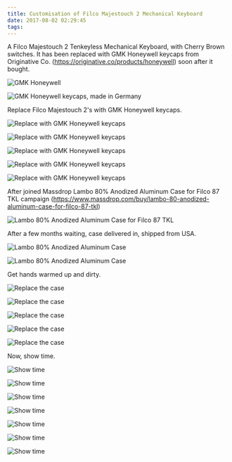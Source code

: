 ```yaml
---
title: Customisation of Filco Majestouch 2 Mechanical Keyboard
date: 2017-08-02 02:29:45
tags:
---
```


A Filco Majestouch 2 Tenkeyless Mechanical Keyboard, with Cherry Brown switches. It has been replaced with GMK Honeywell keycaps from Originative Co. (https://originative.co/products/honeywell) soon after it bought.

![GMK Honeywell](https://lh3.googleusercontent.com/TLRLHuGlG8vY58FzEMmn0IBcjTq0I5TGSioChxSS2GanH_-ijRytd-SNG4bafHzt-fLCTvPOnntQUUeb6tCWiXKpnlFC_e1yD42TepbV1O0VFoXC09I3gDp5ENi5MyoB3Thgu3b_ZKEZ8jp5-rJ4skmiFVBhYMsxdcccPpXHmhbUlOfXIx7BnbHH6LlNEoxenBkqwQM0ZgXvETYR2PVFAeQQ1E_UUG3mKbWKiv7oTVPaJ-IEpo_vb5Xt1T13Niud1Eb7RWHnF8FxtcP5dv4PSbCUMA7nCVcp6FSXVOzGcA9sixKfRzYQrNg-fER3qETry-Sr2QwSuu-VB6Msm6Dm0mupf-YgfOCNC_dYTCJMdcBErN9NXr1dXFR2ZCnYQvvWOiHo7wzHY6QWGBwv2bszTDeMn-PaJXXxfNx2IQnDAA6-mNreeyWYRNkKjHrqW_qwWkgtdf-c-vb9bUX-w3cknGuzoBdWrATlpnJ-V6YGj9pv1qGG0GPPvhwwsQRQjlrZF5zZ-B8BHpW1jQiH18UhvPxJrBgZcTMYV99AlfudAZRGY0PVvJhj-Gkjzg_1GSh8IUB6-6r2hA5T3NCJWSkLb1RaHOCrkEnGV__qiT30Exq6Xz-Zc9BeVnExmxCBXNmk3wJHNaBGo5AXLuEm0JGGVXSkvIeoEX266TcJhJsZ8DFwhVs=w1278-h865-no "GMK Honeywell")

![GMK Honeywell keycaps, made in Germany](https://lh3.googleusercontent.com/WTBYH9NGRxc3A7pauIvTcWly3sSdtoJgo2Sn67L3dL5o7_5R4E9_hGrlD0_JDF4dBwrR8rhGT8TYHOuN81C0920coFwfbn8HUl4R3VbNZoHX0fmaJaijWdy0W1cq3BWAsYXs2OmFjMwSmzO4wolXFyDD0wYyoahQoS_nsZzVrssk86iXtlpir75pBIEGKhR-OPAUTOOIj-iztnsAqQ_bIC9k9e1nrmAUqe_S9FhezafRIMuWUzmd1JdR2F8P6XdSc_zHeo1ApEovpo3fYOVCmlFzXsSkwiHIFWC89txhR6PJKUzPSag4XBCSq0JDmGk9T37Ma7SbQKMqo0kDlo6-Vc2JjQvWFhcu-prcFDCivRAhTBwQNUrfCntRmlDkZIQgPgdxUKbsrn3RrpYES-SIabbrciRmBt6XAqDAkT7fBp4LPA0nK0qxkEUbbEVG2H1GItc40nHaWNe1iGh0_uuXARiCW8Q4URlto1nTc6wSY50WUtzYZ3TUVJi3S0v8qhXHiau-ZfN5f8vimeFaV6hhmoyGVbydttIwMdgbpdyHchF8D8yLgroVP6gf1jMjIyF6tOF60Rn1MO-5mIJvsLL_Aj1lZIcfFOOltCpSzQez8TykV2gtQP7JyDfdxZCDO41PxDvUEPp_xY7yU9Qo6rvl3gEZEdGhBvs1UjM2sTJUED2dRQ4=w1278-h959-no "GMK Honeywell keycaps, made in Germany")

Replace Filco Majestouch 2's with GMK Honeywell keycaps.

![Replace with GMK Honeywell keycaps](https://lh3.googleusercontent.com/ydrRuFDMu5itcFJ6hS2D5MCkcGQIkd7tb1BTAEmHNc5Csf_iDfWf020hOqgkNU_KtQRVtbdwN1hwOfmYxK4lMN6PJsFUo51I_FU31Fghkx9BAf4Xa7c3MDGmhsIvO306Cm608q3ZIQvajEvLeWqsFCKnhzrOva86Mkx8Y-q-Rv9ZSibG0whukCDz4ONt1jegt6fBu-DkVjZLXq_yvRTnch1UzXJ97ErMhzlduXnVyVW4a1Q78SRAu2A6JB9QOlwKeZgzIwo-ARI4t8f7uJvkWuZK3K-E9jnYti6VjJSTpOKcvqfO4zXiz4gbTgo3wM3bq959-aBrElnUSNvohX3WYFMWa0DbqLMd-rST0tbgnN1DiVeW7u0w3efDuMu068xDi_OoEu3UPDPICzNkB-pDGFe2QC0Jr9NsLXiM5NLhbrfk02T_tQwnSIQLrnJFWLxULBM5cmQ5Fq6kkneSK0vy7Z_9lKyw4185382dLDGcRI48zk7up5ROzo70_AhBO_03xip6TFxovqUI7ict8bzIoN2fkBncMTzq-qsDFqI6yEp3zMM84qeiwc8RQz1ALuBGQeLJv2haK_tuQzHbFOtnh31WNw8XwoTeIlGKe1PI9763bZU8XxLy6Tw21lKJpk7kQ4Nm_kpl4sd-6jREFQ1qVc3oXRX0pU84zFKUumgPV-8at8M=w1278-h959-no "Replace with GMK Honeywell keycaps")

![Replace with GMK Honeywell keycaps](https://lh3.googleusercontent.com/lVgVLKocqpwtm00AdGfyNSTdHwVlRFOLHXuEhzPgGC8XCU915Pzk2MtwLSVWYKV_2y8fq2JMGl23YkulKGUPQZy6n4Q43BSciuO2tYkAhFJWDD6FCZndLhdQeljLvSxriP13xb7L2u21mVKy6qeBa0RSTXi6WnDJUgw_Y46Ga4uetXayKkckAogI7ZuOHnn-7wqPqRadunyqWpX_DT7Qnx1GVec3Mk9LrfpmuUqVMqw7UVUQttoWTc477rqz35JQXLG7vd7AzD5ITVA90oN9iz_GJP5M82SogEaAUDQTSMvYOysWE5Q4cvMDrYWE3o7Otub-vd0gqD0S-pdhftCsGvRpEJpPVmoCN87vlmxMQWtZuxG11HqEuk1AzHxrBX3AsiQdb-vUPBtD4mQffgxxglio7K011m4KbH0_kK5h33Va06sGvicIGHRzQ3dfIYAmbifZTbEeuYHW3soRCckUh37S7G0lhHXnAw_rioWWyKrquw0MGLSb7EzceRovICu3BMWkZuhOv4HEnm_a4f1c4cPpqUmz39D1Qh7ERDCVSL5scv79fFHc-U43bwGfCFRncIrULWBJI8Zz161R5eK1_tpuu307HfLssxW3tNh_0vSBnNS97ztjZ26HudCWWRFCvJKzZ0e7I8FZsgFiCL7c8IqYHpu0T3KkKyqBI7nvSjIX2H0=w1278-h959-no "Replace with GMK Honeywell keycaps")

![Replace with GMK Honeywell keycaps](https://lh3.googleusercontent.com/7cd7fcw7mmFr7T0ORi11JTsIWykO6HsaC_l0rm19wt3yCjnP9gZVPW-FFakyH6vqDLnyzV4ZT3cp4RY-uUaJNBJWTwD0cqLIqDKtDGd5Z9Ag-oEwJeGQg7nVhKFOzgv8KILpeG6FvDyIl5Ydw-7Jrq6FOpy39d3Fg-Pye1urDt6y0K_cWs4H-jyFx_evWo69uf3zdPHmwm1YEUonkTjcvALD9Rkec1T5Po6Xt2mLNaORDMYldGBPJ1fkz9k1Kg5be-kvyyyEXGWWHHU_jaP-z37T2RYomrJf0j75YQMXT5X-wSBGQ5feYcQJU76SoD0p7G-K12NjY9dUayUVcHF3LL0dY-xp2-Afc2j8LgfxsOL83KN9LUEBsPAWeU-MT0HZT4KP7rig9RctujcP538BaIQlQPI6J92lnfsgh14FqBGyC2IRf-K1hWvVAUzr-BUoNICgXGoyPgrJQqknRppzPIgX5o6J8nTg-8LUhNf4DOFVV-R2tcQye5TGqD8uf7oc1RMuene_KitK2F5c-nmAxDbcogy09eNxzstAhiSfOQTaYYhsg_WfZjWjmXqU4wXwC-hpsvoDWHBzgGPifdwOIhwDTvqI1owa0wAOd84rb_QzDco_kDZE3QYp-dYQJPt0r9FaRv3IfNutV5xojJhUgKeZKwjTbAYZXqqUptbrSovTWAc=w1278-h959-no "Replace with GMK Honeywell keycaps")

![Replace with GMK Honeywell keycaps](https://lh3.googleusercontent.com/NT2iSDzE2lLMTHxJW_8kfEPfziYgPKa8oeUWmjgD0cdlkease2qQYM37pdAVvCnTiLTX-anqt8VdaDhFZDUxStjRKZ2yO46DvQIFDMEAozwhnPwQthew2R2Pg3DqFzvOTi1FTYe_kXR4PbH5wzTM6tNMP4oNVzlHvjboP6FCVYBugE3wkRVOuKiphZoTkJP39EA8gLz2xsSszhRuz4sGaFKf8ae7yFWqZYzgqh3jXTo7ZPARU4qM0hDjgn8wbBKAE3pca14-pEUwkYQUjsSt79iObBDi3aKR_5ryDQuY-008RTX5FhFnDIhChs1XX1rGFnn46Rpy8h66w5WD8cvXWGtIYj4QTKjyuA_lfLQodN5G0mmUrwSGk7NFwB3b_4eF-gsYrQGppf3SPwY-C5_Rp4rRwqOnHIipvKnnpGavbkaLsQWkYH0n7jCZmceo15xSiWfDP9-izaqMWLbZ4FebevT7bAKwzg-ejVUjzY01jw5-ppVV7hpjR49oFUlzCrDAb7UsEOlKezImANenV8cVxjvAfVDFFwTdLIm3UDSP9JR3zvQd7u9Sfq3t2tFg-HxSlFnsbK0cy5wfs8Mus4SIJQjmJ5CSOxc-eez8hmf--RJeAS8YhuGu3mzt3WgVptVCS35NO5yAhhGx8DZxseodNsa_wIeFTPjmBjl-J6T_pJhiffg=w1278-h959-no "Replace with GMK Honeywell keycaps")

![Replace with GMK Honeywell keycaps](https://lh3.googleusercontent.com/TVuEszvt2ZVEF7-FZAGangDBAowQd4ATEqnjiHoPPoc-bxyrX0DyqugjHANAD-Va7k_phP3A6rC1jE944Yf36sfQnSTYsx0X-i5lUbG1aFhQ0AuZVpIHvOnM1s3T6s7OX8MysxNVssSWw9qWFV3hzqpuc91klpwWK-kXgAbv9YmLPX-87ONirUJw6dMowLmvxQO6WdU7Zm6g3FShOy0EHzfEbEYXGpv4UXJE70flT75mmERIWJnyON55L3bdWdMSqMIuOgLCqpGymegKCxmwozUR5f3le-NXAWTxoGRxM2b7TCkFFxnKMU58DyiH0h8Sq5yalik5XHvI5WTW0wHH0zFOnZtwkJi7wEFHoNepf80EZVXwR-AzNAEvm4dWuH7QwJHXByFDXcEv--XFdDZ8BNO1bbo2ucq3gU0OPCIsenmHFU6euIho7hyN0wfRzrqQMXk7uh4zxjXFxuPv5AoqaWa5_NUzhyx2Ao5ncNlcLu6Nmr8QxLKQnDXNx_BBHg2nUBdvmMbGcUrwHcISdd8ZXBTUDRioYAG3JGFkzCdtdl8y1N2npKhjz-gYq6XHs1_M0Uc9aglcU9ZCPAVmF6kMZkLnnJX1Fn3PMDsroqbinFMs9gWx9nlTuDPGY9Lsk5_NCowdaYDb90XmzMiX4fZmW-qBTXaBeBx5tsmOLRShjA8Nw58=w1278-h959-no "Replace with GMK Honeywell keycaps")

After joined Massdrop Lambo 80% Anodized Aluminum Case for Filco 87 TKL campaign (https://www.massdrop.com/buy/lambo-80-anodized-aluminum-case-for-filco-87-tkl)

![Lambo 80% Anodized Aluminum Case for Filco 87 TKL](https://massdrop-s3.imgix.net/product-images/lambo-80-anodized-aluminum-case-for-filco-87-tkl/MD-35958_20170403154830_c95a0b1b68f3a418.jpg "Lambo 80% Anodized Aluminum Case for Filco 87 TKL")

After a few months waiting, case delivered in, shipped from USA.

![Lambo 80% Anodized Aluminum Case](https://lh3.googleusercontent.com/5YO8qon5PvKPjasBBx53kxS5yTW-EVCr0b8E-E7ylZ2PBB7raYozH1llbn9Xy6uk9heaC6W-mn5Nnfdh3fsFc5CN1efc7ZZdnU-3H5o-g6b7egl_pc3J4dn5GLVHaG-iwsKWj-gfvmYebntgeKu_9QD5LRHyAJfVnjW2qylhAqt0BRtVf_IgNOelRzcj-hRXrskgzBMFdwHSYVeSQ6rgoiLCI8ZZWunB_awf_rrRPrwY_rXo4McC9F00Hd654AjUGeKY0UcIYCjebTjxMGpcLPrNWOI7iG64958mQ4pk2kvDvxT3JLjXxAmEtVnOnbwgB3QOYQErSLzfaHabAzj1PsoMfHnfmN5R_VS5pykKXkjOQa0cVki_33D1vfjcr5EhKfE7DnuFqavTgaznUJywZlymcpgGxr0lAYAQZ6chRLxA4H1hQjK4PWz7XJhysRJznDMfm17PhCDWuG_obOU76b2-U3EQWXFTNOIrH6O0SAOjxEbg5HJ9xwx8Xwp9htSlbn4O-aJiVT54KYwjLmtfKwP9_BhQKbh1YbR4uCPuhlkDj2twFG2dh-Np_v32OS4g7sTFYp9yYDZQ-rHvaAz9G2w04CPqu6FJq5fipIaHXvzyWa6z-8KZ_BG-90vpztjUNvUUOUvwbCqAvOKqQ0-nRuvSIq8E833CuDPSoZ8g3yggQ94=w1278-h959-no "Lambo 80% Anodized Aluminum Case")

![Lambo 80% Anodized Aluminum Case](https://lh3.googleusercontent.com/UVF-VqgVZBTfun4yJ7cDgd8nCRqe6zEDqIJ4pogh9usNX__LdXffvOT1g-PhXuWC3Ol-sQwiN7XjnThzrkbtL13BqoM_bej6T1Um8sqs-4xj8KFgYOIzyorPJS4eLnyzly7bsWwvg03vBrVHWCDYHRM5B2Db2rm1GP2TwyoPhej2eQjdOJOKmH4PzJDnZ3zoZjfSLO6212JVEbsdEdHOyhsJCJtaz09FWFQFwNLnNOM4thAqbYX9RJV4UUwz24iUEubuOxbXHTzkoEAr_MFgUSKzKy0_NTqePgRqi2iTO2AqKfGBFJSonA-iFeMYogYO6FRkl1p5widdJdT_mZWjQ4O1ZSrmDWkKt4ufUqN1eMa-C90KKV7Jyve5gj02jRi7kAfu014eZz4Sgx6A5-BMb8p9n-EHMXa-KlMEaTf4UPZstgyHmLC8pySJscCFyLsIUGgbmK5qqPGpWMzDk_KEI9RSpCAFpWGqgXlQvBzOmmdqGS3mrRwegquDEvtXj1t3uC-8T-94nSnN6-Cvw-NF5M0GgZuzUE8o4xffgLaHG3F0A9uCaDCvIDzb_zY4csBG60urJzopr4Pjd7lttqNRZ03tvn935P0-5dEpJnoGEdAb6oNF51mRq46l7ilGoSzkJmb1PDV8yptlSoY9ogj4beCZ-er-liECM964vD6Npk3uI2w=w1278-h959-no "Lambo 80% Anodized Aluminum Case")

Get hands warmed up and dirty.

![Replace the case](https://lh3.googleusercontent.com/FYLFrTOjMIFq-KB9iCpQOvDDDvulBj7HPRIEgvSCTFSQun9GJrpQX9N19zQdoXjMOqOvOTuOgmdgQoo3dsSwgCOkBt3w-NCgLSi5QbOpNdKqfLNkDDcAlOYYYbQASJu3qxK6Xy0_-y8A14_TDqDuIVVarz_ldcFtGhf-EqUSmkPNxhWYhi_LoQnZu1kKHd8VUSDrmNObi173kTFQk_uFR37pIm2VJ3MTZjGNef8VHnNk0XCdM586xqC7wukTeRvz1lK7FhpvWJt3Mkg6-apANo3ABaYs_jsS7jFBQQtf5gOM_cJpn_jzxcoLlTmLRl_TZCBjGjtPMovmZSv8qoYvTpz5iLbAhVRuRdFJLFVdHDIKpestwRLq5HRkupJLSwD2j3HUQkplq-fDERlc_qK0BEB0B0Zg9qNVTWKUXk9TloH-xYDAhq4cTWNTzrgkReSAtwcbjohkvuzyK1yjsbMDDpcr8bzg_eF_VQBqOEA56H9m-VvVmDI_DMuHDpq-rZi4RHerHETVOkClkKqICOWuYtIjeEaPh3Uq7YbggizJndNu4beGSMakCR1wL7Dmmd3wa8Uy2fY4nzZR4YJ2eXbCxdcNVbZwAsZPGbfLg9HF8BaC9D5b9SNueVk8GDhAX1KZOZ2W1YRJopGInBDMQAOqu1V9ZTezOcuoekSw32tIT-leokE=w1080-h1440-no "Replace the case")

![Replace the case](https://lh3.googleusercontent.com/W0P_lyrdmF1g0fvZfPjeh71x96rRm5GBhFjnuBVGvgSqthjZvWFTSWwIN1RXpMjQdOmwwYLxFWQkF78nS2TnGr-V3x8MsZYYX1WTSeUb01jRzXcn8u9m3UKTfnBl0gRIigJv8i2VIWPmDoim2fYbEjzDsCe3r7rRbKuiObLAASB6owPrYcrwrTedYIbpev9KUc7xaDqR8rCWXz6b-Wa0QapbwWplUOyk2hb57N2CYFwNpUVmBWMzTk4hNzplST4HnuMX33f2NKIl4HxaQSYXK5KVNOP2Szt2VgLDkqBRqVwKrgsZWt4CTG5m9nxnTZdQSAGJaGiMX-wV3CGFNtD1jeHPR82vtIcbVPRK-HH8B6B_5abeVNA9DGnNmpVoGkzVA714DG2f5ryQh_IdlBeyix1EXEmo6fVT75HhBOfAU7mIBDBkMMgxptsJh22UYTFJ2jgwOV0WpuCcmIKz0E21iMgJz8moVzKMAqb1KS-t9CxXFUqOgHH2CU7nrvfxGj_gw7rUTXKS0xLkf_yNlfzvXAxjsj9ZKeygjs47yKJlXtuNB9kbPbSPM3y6oCWQGyAXQ-DoSrcpOmHLGin7b3QYiK4X1CVyWMA3WuW0EgaNZKh-_kkorPwcYFhEKYfgvROoT3kDPLKJWO6P4f04MCQoLBE_VT2tMSzYZ3FpcOqnYa7Lo_c=w1080-h1440-no "Replace the case")

![Replace the case](https://lh3.googleusercontent.com/xRFwTCZ8kNzBnqoz3FBMMBCPrHOobu04K6ybQdOIOwyAB0a7b0Kvz9o8hQZQNGVv6sYUXzDZZDma7qov-yB89H1Bi58kLcNTiTZk1cqjScy6TN4v_mwEqSX0jDHUsA4JY3x3egkY_jMj_F6mtnJR3haPggA9ktVZ7ZURI_q51ZW04h31WMQTBkVIjwjhX4YlwjQNNL4ww4_ID4G7MGtzWn5HO3dERlqjymSx2E2B0SXuRlgapLr5cYwruFx80ltOe3obr_L6NKrGXgwYRKg0UyW9zI5UxonaN7cljB6VoAquxeCxCVZpC22K0wfBurxXpt5JwYhp_jKx4qG6cIkTGniOUQDdJ_ky1rT0Odzgmom9XgxidAgMCZeHnIpXECJbOgJbQV_oirz_jslXiIiBJyBjrsxCSm2vx27-YPxm3LDO-LX8SX7q1RUE3zhS-dUY60dP0Bo5h_AIoW1opTMqInQhXD7Ct30uSPcVn5nJooH6mx4FmLtgUeJ7WhGR9p4-xCzWJ5MVUQo0SuqYG7tizkhQiSTBlHybvW5poSZu-jjaE8HLes5ULEtjFt-EJkIbmoQNk2rByHs9CzF7y1-4m5d2nr8lc9eVFOBxzzSE-aXflNb1PqJqFmNKsiRsPRitbiLwFlh93aCi8A93vtg0MBDjJMoUhY06_Fz7r2ZJFSPRbck=w1278-h959-no "Replace the case")

![Replace the case](https://lh3.googleusercontent.com/wF_BtVVYZ2yNdsIIJKiY7lRXH8tYFLHjt9RkJWEItGTErVey5UJIeMOO_3lOb4rcj6YZ6IkmrEllFk1v8AYVxy-OouUzWrnIoVOryX2MjLM4CLvomcbUruZRotIgoiW78AnCAztCTPtU7K7z-iyH0hB5IV6W5YWbJcOBHX0_yTZXZtyoDw_eV7pRNAGfuP6K45ikxQX3n3dvYOj5OChWrXIlG0gAqo4H62E0DgywNnKXCw91eckQJKIMnaBi8_5W-czHd9i2UkGpu3MoTqA5Axhkr-joePWvkmphBjc249H-uRMcmj7M_TzJJIFSHhIfK15qljy4koOqGjja1pXuzzvrUverJbEH9PYhkt2kFFGZi0ak9RlaqSb6BRA_us4Je4czlwoBVdt1sFFmYjYoQCBowelP0aQkqqz9Cy_-5v67DTte5qWi4qNy9INJqO3H8LzBjsKxVsOL_xGqjDQfNi468d_ybbTW40Uq62ZWnDPw-Eg6oCWxCaqSpSm6ZZczjK7MB3g1ccMgawzK_eMleMVn44vWcZcj48U1jOOKdutjTY3fdtc94qXj-YC-VoJieVuNVfvTqGNDHyA3o5vwr-0CS3AASyXbcLFQb-VkP-hi-hos3tjllrFloT23Vlsdqaqj8l20fNl6X_Zr2Shq_B_CYv2Uwz2ZVeiRZwRnm-WxBWo=w1278-h959-no "Replace the case")

![Replace the case](https://lh3.googleusercontent.com/L6YWhxyzt8TctWN2rQrWbMD7tILje-aopVzdU1borli7pkp321WQ8COJPs0L8YGiDHl0Fou8l-gP1Rif1el6-at63hidzuSDb-kc-kI143HaezN4u31e_E9UchBKCfi2iqWyosZnDCailP3eDtSy5FD9JgXjojCF115Q7Qasn_-jLJJC9gh_g9w2BsZJX_emNUa4_s7m35F-ihH_A03Usb0kHjd55LLoIlKmG3qD8FA4V7S1yK553MZ6OHDXKSzPkFa335pygOtq3uvQoqeC_sSNq-DOvzN8hdQTTEuIgSoiC5U1U3dOwOZ_jPCsqLPOaZ_NQd44yLVt2mJUZWk9Ahnce5ZqsveI66iRLFXGLBg28r2HNsW4NvZmPEvylggOyDkH4p4PRNCICld9L0LffHUWpxLEbF8r_AICsu5XtkW7F3WGVCVpjwInsAhuawpIe81luUVaq1H0oIAgtzKPeVN4kLUDczF0xM9wqw4EyvEWnIIA7HjSGPwe0tR7CB9-pYhr46g06TPI0YCy2cDcXpv56gmQ9H4wCf5Ntak9S9BaRWUm84BBcR7vXEo-nYFFP9LxBTT3yFTkH1Ibx2g7bRRtwPdXyx5jnYjvn8D9h_Ws-mGbJJ-FiFCQ5qlt0zY3Wrm-Pd2oBu7gQceucjToQh1O9x0NPrvDXx_woCP99sQWHnw=w1278-h959-no "Replace the case")

Now, show time.

![Show time](https://lh3.googleusercontent.com/E-I9D_HnhVJKzynvjAewREVJDdVzNjerUZT_T-KKPndczU1JH_QsWU-K5GkklnLua9VxPt4h4qy2iIgB37HqQTG6l3f9CLNVI-udRhR2gbPVSq1wwgSor21Jbju3BLLbJ32xRGDB2jYANcoYQG8q1HFYTVs7WDJ9oCXv6AoO6TxNa5ru3AXsbBhmsYAjDYs0txQHyvf4A-T--Ec6rURNsv--jhi0yLXA8IdtP1YTj4pHViG5T6viDTifAyOwn8hL5CNlLKeC2oj5XRD7DwBIUwVdR1-urRiK61PAsahQnqhSw2tFFuuT2422mZ3uViifNExqqpd4Haw9CrRzVC1XfiYGQVNzDl_VK_OdCeTETx2wnsmVVPqdCXSMMzBeTiVvONIlcTR64tY1ZAC3RLu7oD0ZTD-5nBl1wcqZYfhfsbtG0Pz1L2qRlBKjaxz0HOyBUfFIL2IZNdNWoyTVwlBp-jqdiRrTz7QbE2XXPWTyDMFru0QTbEZGjPYuxYWugaMRijTCDytPGL-61mom678KHpbo8BYLEUdAMlSK1SkljBx2TpTG0e_RpCVvtKpvAH0W19p7t9xdtr4S8y-650QhAuD_fHpQcsUpLn192d6Wi-vfg-WCrVg7sBDjqSva9HRyPgd0WmnIXmUp0855TLvFPKHNsS3Afy_3ti7rfBDzHIc8CJ8=w1278-h959-no "Show time")

![Show time](https://lh3.googleusercontent.com/y4782urV8rHOe9C7RoaALV9be2IzOfK72cCwSg6y1UoxFkexUt5SyvPsvSQ0_v0u5oVC_HtXyd27hR4qELPbZ-NrWrRmNoj5_JbTfTgHbSBrF4m1cTmpVJgs_3VUfYSQYGbXDNkPLZMO8W4H6vh_oR5dqRICMVDIxImqxegD2k4UOfhj4-zmYdEu172voq6a3oCOuhdjL5MzNp01hlIZBHp9swcjg03PtT4hjZSA7nqgOEldmZ_5R0p6mBtxM7vBNClvHTPYH2q9Bv7VfWUtzSyfdotRTCIoj9KKd6RGFjaVT2tYo6YNpTOMHdy_rG27IIXXqZiM_a9jn4aKTvzZZz3P7AsW_iIP4nwJd0dlL5xpsReHVFYYk0eFpzEoC2_j2_NNc9qVmrKM4VI-yYY9QIbg1zAU2GKjBiHHxlh5dLpH4jeYsyAiUz1YbBl858E-3SxByVZxKVkBESOWmJS8UvKLWu3LJrm8cUSOqxF-SoruzZTa7MXyl34LPrd3CVts3Ov2ETY7TSz02ZVfUAQjZNRL5PCYrIZj2onTOndaxJp7Asnjlga8FsCR4aHcMzndjwRbeQ9N7TX-scs0HnMf2hxvXznuwR3EIphozkaGGRKlVEv12xM2puMoNyLnnZ1RjbE09lKuYyY61eFR9fOnZJCnfLbzRmfmRoOZSIceOgnbDmY=w1278-h959-no "Show time")

![Show time](https://lh3.googleusercontent.com/MNruDco4O45eoHgP2Ks1tzFMYH4zHpEttd2mfjHq-wNlIA7lwLpPWKq1cvcj8UZw6hIb2B9kMbD-hn6KcwnIjGM8w8bTGjS8DPvZka6FK7k2leFF8u7AgZzoIM1hui0zTzpDf-UsFWRW1NXBz3hVRFpsp5hJgNjD_hYjt4Er7bTKHo6e98FlHsYu4NRwQBkDmsagqmhH-0dEs-LprSnKPOoccfAjVxxTHWQvxoTeAOqvG2mojGqeOHPyx3eHS51WanfVYYJDGZzKj5GG9HyutLgvF5UkAJi1exuwAq5u7WQl2RXORa-VZQYlde0RwPLnGnck7CwbUch_3EKvzn0Tpae_N2V77bdh8BHBuAY8g23yQECwdWQzzlIo5J1snNdl5_KaeVG0NgvrHCSG4pwD5N8myxaHLBVed9cldb613Gc5YiUBa8-8CgOdVRd_iGoJ8Gx-98a44UDXbHN3aacbSMr5E6AwwYfGXwH_OaQh8YlYdDhczqst5ZQx5ur8vRDYu6UpLCLqyvAmP_4GGeCHfKvuJJwvB6QQ9xTgrt9EVCkxdKttVHt7DzWKsW6tOcuKyCd2jwO1MFdtAAxWk-Rl33J_NY-NeFDC9oyeGD-1VEI38CfFAJhInnFy8TXM_whLCDtUtG7rFiX2DO0ObXrb2-z4-6F41gFsb-v_5N8wQl5J2QQ=w1080-h1440-no "Show time")

![Show time](https://lh3.googleusercontent.com/THz1sRL_3gBMP8IsDFn83e5eiJ11FYp_bii2NS2isAu0ZktrEb5k7GRS-2d5wTUem6x4O4hsUhxM2_h_hkbfcWdZhmzUcvMxCFlAwu6TyHUp3lCgvLmfNMsTcoSUI3Hv7zCcgY-ZhRIjcqf2_xgyTkOedB48KQOASfEd3E1xGJQKY01Pv4FcbzdYR07Gfi1gvWiXcQrX2xdRV-yYhg1IDjYwATDmI2JeV_ACMkSY9D9MKFt0N5hfjg6GbyakfRPoHFRqSQZ-EgbkERWL5GiDdCMI3FoAhGOkCr1BHbRmlL6T5rehuQMp6HKOvCGXwd19GYnWGxU9j8xWJ6lnyP1ms987J_57RqqdBKEE1GxYiPTIEC3bKDqsEI15c1F_sH83GVSjf9B83_YTyAA0WpPBaXtj21z6ABdKC8e1r_ogh2vQ9f8kqUcUqho6GN-u293_7di5Mu5Flp25Z9ovU4ueOD9mPQgX0HTAtEYqYzpegq_N1esByewAH1gPS5S4t6IHiC1l41sEi2sA5Argfuo50_PIq7ETAo72ekD5G3c9fbSRqAD1R4OEdrkxyuCvV4F3deC0q6uUKLEvp85SMb4tqKtomjyL3cBY4LuXQ363BKl5ICTZhJiuQKFA0OcVeGf17sO37Wb6aJqrUtf-NT2VyggjBnvlDz4Oo7uidtLuJqcMNso=w1080-h1440-no "Show time")

![Show time](https://lh3.googleusercontent.com/YI26G1FqzbdTLeDIJQInTCh97WpJxNwt4e6QlrOmRTpvgokKjI3IxVYYOBP1PiTWK_9pb9_CM2vZqQm4yOLYHrlVlnm9yHFboQuBrZugJ9eDfiT6nhYhGLpan-eLugmsBS2p72Iwfi1anCP3tpDtyG7dBOj_0zUwov-CHfsbo0IXqblm-A9m1BMMmmdWMJPAdEVQUjTj52ekWfhvrsR_Qmoih7z0QhegOd9t4ENnWv6nw3ozR1zsJG0DeVPYprYHmSvd-BJ5d4s2DZqB5gOIcI60kX0JnHb9yijxKWJPjyiUs8hmnDdR67CUsKuQRaNBjpkFvY5V6J29YrOpP4DgPDtOjRQXoErbhR1Nyjk2LjpS9IbflCNXDDm5-3KXivVyaGUDX4gHz2CPLs96Hhwp02UM6ung6cy7n8Yd7VwfqYRwwUZY77eEcqA-sz6ES-cMK21I52tgw8n5wCOqY2ndYjbbs-oujpb_OUwwlO0kMDUOXF0GSVXuBGiHVVeCx2hBUSbFf02qioE4Njg6W45l8tCZnU1b63W0b24mzb0f7eU5Sy0xKHtcmKs7HzzXjjuHA7q6wo_1Y_YxTHYJNpmxz2GEB30mYL4THFEh23LqNpRxNTrPYoRxcCaWcOoGa3hVSKKhJ-FSjU-_GQl8xiD7oDw5QM7wi-aCk1QhfFhaXemx5Bg=w1080-h1440-no "Show time")

![Show time](https://lh3.googleusercontent.com/Yxrps8QGiKhTdriYbiT_A2Ba2gFpiGRb_QoRG6pm3pb29af-hmIlI7kvE6m1Jaw-x_m4Gw7Vo6jJDHb2aXUOuIJnazic846D_Zkcc6lNnFGZnyNXBSHQESzN6ssaEwN56QScGjShieARQD8cFawZkoM-_p8xpKNZCiQrqpPPAB-r5TnPlbQTYaDF3Uf0YtBuLLFwMfZhU19wXiuIN60N8JO53iPR1q_uh5Lv7U4SRQ_0I0mvd_4nyGxxJhqrh5esUEc0XFq0WArXkHqJhQoihCqSWWOGedmV_GTxCqRpemCARR5Y-SGoGRWaP-BbI07ivGSrxtIH-0jS3UTD4qZJywcRRt_kAhuxipSWSj8z0sU014pRiMmog4MwQwRewvEAiRoxACa2PtGU40CkEi2MutLYqkVuqbVISCZ8fFP6cqzTik7CWbd8tOU42qeNr89s8Wn05fdfIN2iX9Nr2TDTfoZfLwJt1YuVHq4kEZ1bjZhjfHy2ubvrUXpeQJlPrn2xajayD2zLZWHAVmUyKTT1xcy7vzqzLqimvChe15IrF5fOrQ-mn66_5BUbLRjovSM_Yt7SnB5qpMIoySMCRVV1AYFX0qFh9fMmUneo3cuC1RXKr6vN6-I5neUG83yUb8pS6CZuP-YKw8kMJsYvKHJisOmz8B4KcdclSaiokUwDtYlgJME=w1080-h1440-no "Show time")

![Show time](https://lh3.googleusercontent.com/h1ZeOj69fJ3OVXsk12iDt6pBzxwJhwzhIXgwp03dbYEdBWvXjYn281T9GdrXZkrpDkDBQqtacB0XxaL-uz5k8UtHe4f2KuLUR-Qn9Lu-2_Uq5r4BmB1Cx4EqahD9sIA8BxYgERWimUsRYA4-ngROmal1ytwBdtpu0g2EVG-4v78vcAqIFXMlIwjuAqcKc8aq9R5kD1wBfqTbWyfLJ46T3b_ClrRMQb29m5pK-u8Edp_YqdfYnEX3RvOTRz1Rlm428-LPOPupTwVA_SPSlUJJHOCx48H17Ib4YVs_C_iWYXEuQfAssWnLZURm89yW1a90VgSdYCzw6-qLvnif3YggJupXk4wi1IhGBELoMhrNMcd2kLKMpR-ARkPwLAfmObDd0qVdG6P9EFoNHiq-j_oaDPRrM0Ozt1Wa7u8tXTJvgu1RsdK9zEmTnC9heBIoE_EGZ1l38ODBsO2JRCDDSkrLgOxZLPd6MmUs8Bw2yoTtVIXHQDkE2OEQliukAKuvf7XwxtFvvqmnF59kZq1mY80KKpTjPih7ypHXBtSNoBw_sz80dw_fYgPclYaZ7GN8RkAXvBvS-mjRERJJwvzqTaABiJJlU3hJ-vcj8LnrfK9mygnjWsWBAGSzx4Q-pg=w1278-h959-no "Show time")
